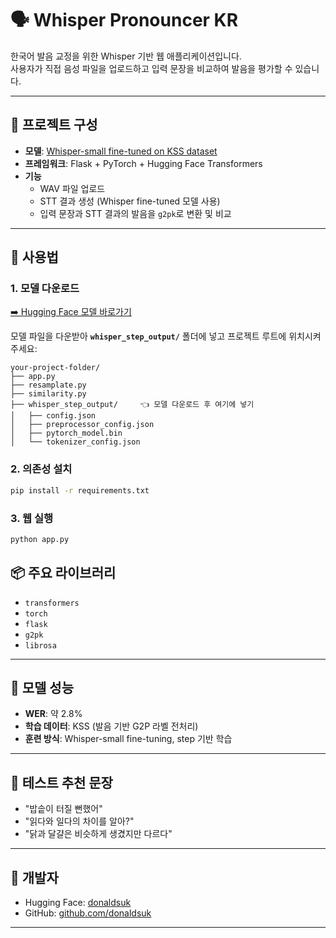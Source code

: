 # 🗣️ Whisper Pronouncer KR

한국어 발음 교정을 위한 Whisper 기반 웹 애플리케이션입니다.  
사용자가 직접 음성 파일을 업로드하고 입력 문장을 비교하여 발음을 평가할 수 있습니다.

---

## 🔧 프로젝트 구성

- **모델**: [Whisper-small fine-tuned on KSS dataset](https://huggingface.co/donaldsuk/whisper-ko)
- **프레임워크**: Flask + PyTorch + Hugging Face Transformers
- **기능**
  - WAV 파일 업로드
  - STT 결과 생성 (Whisper fine-tuned 모델 사용)
  - 입력 문장과 STT 결과의 발음을 `g2pk`로 변환 및 비교

---

## 📂 사용법

### 1. 모델 다운로드

[➡️ Hugging Face 모델 바로가기](https://huggingface.co/donaldsuk/whisper-ko)

모델 파일을 다운받아 **`whisper_step_output/`** 폴더에 넣고 프로젝트 루트에 위치시켜주세요:

```
your-project-folder/
├── app.py
├── resamplate.py
├── similarity.py
├── whisper_step_output/     👈 모델 다운로드 후 여기에 넣기
│   ├── config.json
│   ├── preprocessor_config.json
│   ├── pytorch_model.bin
│   └── tokenizer_config.json
```

### 2. 의존성 설치

```bash
pip install -r requirements.txt
```

### 3. 웹 실행

```bash
python app.py
```


## 📦 주요 라이브러리

- `transformers`
- `torch`
- `flask`
- `g2pk`
- `librosa`

---

## 🧠 모델 성능

- **WER**: 약 2.8%
- **학습 데이터**: KSS (발음 기반 G2P 라벨 전처리)
- **훈련 방식**: Whisper-small fine-tuning, step 기반 학습

---

## 🧪 테스트 추천 문장

- "밥솥이 터질 뻔했어"
- "읽다와 일다의 차이를 알아?"
- "닭과 달걀은 비슷하게 생겼지만 다르다"

---

## 👤 개발자

- Hugging Face: [donaldsuk](https://huggingface.co/donaldsuk)
- GitHub: [github.com/donaldsuk](https://github.com/donaldsuk)

---
